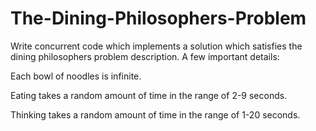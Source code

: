 # The-Dining-Philosophers-Problem

  Write concurrent code which implements a solution which satisfies the dining philosophers problem description. A few important details:


  Each bowl of noodles is infinite.


  Eating takes a random amount of time in the range of 2-9 seconds.


  Thinking takes a random amount of time in the range of 1-20 seconds.
 